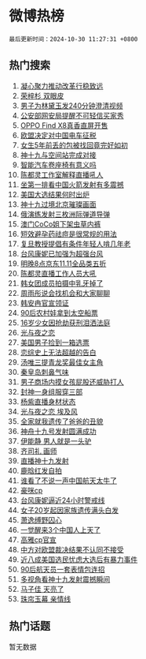 # 微博热榜

`最后更新时间：2024-10-30 11:27:31 +0800`

## 热门搜索

1. [凝心聚力推动改革行稳致远](https://m.weibo.cn/search?containerid=100103type%3D1%26t%3D10%26q%3D%23%E5%87%9D%E5%BF%83%E8%81%9A%E5%8A%9B%E6%8E%A8%E5%8A%A8%E6%94%B9%E9%9D%A9%E8%A1%8C%E7%A8%B3%E8%87%B4%E8%BF%9C%23&stream_entry_id=51&isnewpage=1&extparam=seat%3D1%26c_type%3D51%26cate%3D10103%26stream_entry_id%3D51%26filter_type%3Drealtimehot%26pos%3D0%26dgr%3D0%26q%3D%2523%25E5%2587%259D%25E5%25BF%2583%25E8%2581%259A%25E5%258A%259B%25E6%258E%25A8%25E5%258A%25A8%25E6%2594%25B9%25E9%259D%25A9%25E8%25A1%258C%25E7%25A8%25B3%25E8%2587%25B4%25E8%25BF%259C%2523%26display_time%3D1730258850%26pre_seqid%3D17302588509010274535551)
1. [荣梓杉 双眼皮](https://m.weibo.cn/search?containerid=100103type%3D1%26t%3D10%26q%3D%E8%8D%A3%E6%A2%93%E6%9D%89+%E5%8F%8C%E7%9C%BC%E7%9A%AE&stream_entry_id=31&isnewpage=1&extparam=seat%3D1%26cate%3D5001%26stream_entry_id%3D31%26q%3D%25E8%258D%25A3%25E6%25A2%2593%25E6%259D%2589%2520%25E5%258F%258C%25E7%259C%25BC%25E7%259A%25AE%26realpos%3D1%26lcate%3D5001%26filter_type%3Drealtimehot%26flag%3D1%26band_rank%3D1%26pos%3D0%26dgr%3D0%26c_type%3D31%26display_time%3D1730258850%26pre_seqid%3D17302588509010274535551)
1. [男子为林黛玉发240分钟澄清视频](https://m.weibo.cn/search?containerid=100103type%3D1%26t%3D10%26q%3D%23%E7%94%B7%E5%AD%90%E4%B8%BA%E6%9E%97%E9%BB%9B%E7%8E%89%E5%8F%91240%E5%88%86%E9%92%9F%E6%BE%84%E6%B8%85%E8%A7%86%E9%A2%91%23&stream_entry_id=31&isnewpage=1&extparam=seat%3D1%26cate%3D5001%26stream_entry_id%3D31%26q%3D%2523%25E7%2594%25B7%25E5%25AD%2590%25E4%25B8%25BA%25E6%259E%2597%25E9%25BB%259B%25E7%258E%2589%25E5%258F%2591240%25E5%2588%2586%25E9%2592%259F%25E6%25BE%2584%25E6%25B8%2585%25E8%25A7%2586%25E9%25A2%2591%2523%26realpos%3D2%26lcate%3D5001%26filter_type%3Drealtimehot%26flag%3D2%26band_rank%3D2%26pos%3D1%26dgr%3D0%26c_type%3D31%26display_time%3D1730258850%26pre_seqid%3D17302588509010274535551)
1. [公安部网安局提醒不可轻信买家秀](https://m.weibo.cn/search?containerid=100103type%3D1%26t%3D10%26q%3D%23%E5%85%AC%E5%AE%89%E9%83%A8%E7%BD%91%E5%AE%89%E5%B1%80%E6%8F%90%E9%86%92%E4%B8%8D%E5%8F%AF%E8%BD%BB%E4%BF%A1%E4%B9%B0%E5%AE%B6%E7%A7%80%23&stream_entry_id=31&isnewpage=1&extparam=seat%3D1%26cate%3D5001%26stream_entry_id%3D31%26q%3D%2523%25E5%2585%25AC%25E5%25AE%2589%25E9%2583%25A8%25E7%25BD%2591%25E5%25AE%2589%25E5%25B1%2580%25E6%258F%2590%25E9%2586%2592%25E4%25B8%258D%25E5%258F%25AF%25E8%25BD%25BB%25E4%25BF%25A1%25E4%25B9%25B0%25E5%25AE%25B6%25E7%25A7%2580%2523%26realpos%3D3%26lcate%3D5001%26filter_type%3Drealtimehot%26flag%3D1%26band_rank%3D3%26pos%3D2%26dgr%3D0%26c_type%3D31%26display_time%3D1730258850%26pre_seqid%3D17302588509010274535551)
1. [OPPO Find X8真香直屏开售](https://m.weibo.cn/search?containerid=100103type%3D1%26t%3D10%26q%3D%23OPPO+Find+X8%E7%9C%9F%E9%A6%99%E7%9B%B4%E5%B1%8F%E5%BC%80%E5%94%AE%23&stream_entry_id=31&isnewpage=1&extparam=seat%3D1%26is_ad_pos%3D1%26cate%3D5001%26stream_entry_id%3D31%26q%3D%2523OPPO%2520Find%2520X8%25E7%259C%259F%25E9%25A6%2599%25E7%259B%25B4%25E5%25B1%258F%25E5%25BC%2580%25E5%2594%25AE%2523%26lcate%3D5001%26band_rank%3D4%26filter_type%3Drealtimehot%26topic_ad%3D1%26adid%3D262426%26pos%3D3%26dgr%3D0%26c_type%3D31%26display_time%3D1730258850%26pre_seqid%3D17302588509010274535551)
1. [欧盟决定对中国电车征税](https://m.weibo.cn/search?containerid=100103type%3D1%26t%3D10%26q%3D%23%E6%AC%A7%E7%9B%9F%E5%86%B3%E5%AE%9A%E5%AF%B9%E4%B8%AD%E5%9B%BD%E7%94%B5%E8%BD%A6%E5%BE%81%E7%A8%8E%23&stream_entry_id=31&isnewpage=1&extparam=seat%3D1%26cate%3D5001%26stream_entry_id%3D31%26q%3D%2523%25E6%25AC%25A7%25E7%259B%259F%25E5%2586%25B3%25E5%25AE%259A%25E5%25AF%25B9%25E4%25B8%25AD%25E5%259B%25BD%25E7%2594%25B5%25E8%25BD%25A6%25E5%25BE%2581%25E7%25A8%258E%2523%26realpos%3D4%26lcate%3D5001%26filter_type%3Drealtimehot%26flag%3D1%26band_rank%3D4%26pos%3D4%26dgr%3D0%26c_type%3D31%26display_time%3D1730258850%26pre_seqid%3D17302588509010274535551)
1. [女生5年前丢的包被找回竟完好如初](https://m.weibo.cn/search?containerid=100103type%3D1%26t%3D10%26q%3D%23%E5%A5%B3%E7%94%9F5%E5%B9%B4%E5%89%8D%E4%B8%A2%E7%9A%84%E5%8C%85%E8%A2%AB%E6%89%BE%E5%9B%9E%E7%AB%9F%E5%AE%8C%E5%A5%BD%E5%A6%82%E5%88%9D%23&stream_entry_id=31&isnewpage=1&extparam=seat%3D1%26cate%3D5001%26stream_entry_id%3D31%26q%3D%2523%25E5%25A5%25B3%25E7%2594%259F5%25E5%25B9%25B4%25E5%2589%258D%25E4%25B8%25A2%25E7%259A%2584%25E5%258C%2585%25E8%25A2%25AB%25E6%2589%25BE%25E5%259B%259E%25E7%25AB%259F%25E5%25AE%258C%25E5%25A5%25BD%25E5%25A6%2582%25E5%2588%259D%2523%26realpos%3D5%26lcate%3D5001%26filter_type%3Drealtimehot%26flag%3D0%26band_rank%3D5%26pos%3D5%26dgr%3D0%26c_type%3D31%26display_time%3D1730258850%26pre_seqid%3D17302588509010274535551)
1. [神十九与空间站完成对接](https://m.weibo.cn/search?containerid=100103type%3D1%26t%3D10%26q%3D%23%E7%A5%9E%E5%8D%81%E4%B9%9D%E4%B8%8E%E7%A9%BA%E9%97%B4%E7%AB%99%E5%AE%8C%E6%88%90%E5%AF%B9%E6%8E%A5%23&stream_entry_id=31&isnewpage=1&extparam=seat%3D1%26cate%3D5001%26stream_entry_id%3D31%26q%3D%2523%25E7%25A5%259E%25E5%258D%2581%25E4%25B9%259D%25E4%25B8%258E%25E7%25A9%25BA%25E9%2597%25B4%25E7%25AB%2599%25E5%25AE%258C%25E6%2588%2590%25E5%25AF%25B9%25E6%258E%25A5%2523%26realpos%3D6%26lcate%3D5001%26filter_type%3Drealtimehot%26flag%3D1%26band_rank%3D6%26pos%3D6%26dgr%3D0%26c_type%3D31%26display_time%3D1730258850%26pre_seqid%3D17302588509010274535551)
1. [智能汽车卷座椅有意义吗](https://m.weibo.cn/search?containerid=100103type%3D1%26t%3D10%26q%3D%23%E6%99%BA%E8%83%BD%E6%B1%BD%E8%BD%A6%E5%8D%B7%E5%BA%A7%E6%A4%85%E6%9C%89%E6%84%8F%E4%B9%89%E5%90%97%23&stream_entry_id=31&isnewpage=1&extparam=seat%3D1%26is_ad_pos%3D1%26cate%3D5001%26stream_entry_id%3D31%26lcate%3D5001%26q%3D%2523%25E6%2599%25BA%25E8%2583%25BD%25E6%25B1%25BD%25E8%25BD%25A6%25E5%258D%25B7%25E5%25BA%25A7%25E6%25A4%2585%25E6%259C%2589%25E6%2584%258F%25E4%25B9%2589%25E5%2590%2597%2523%26band_rank%3D7%26filter_type%3Drealtimehot%26adid%3D262420%26pos%3D7%26dgr%3D0%26c_type%3D31%26display_time%3D1730258850%26pre_seqid%3D17302588509010274535551)
1. [陈都灵工作室解释直播吼人](https://m.weibo.cn/search?containerid=100103type%3D1%26t%3D10%26q%3D%23%E9%99%88%E9%83%BD%E7%81%B5%E5%B7%A5%E4%BD%9C%E5%AE%A4%E8%A7%A3%E9%87%8A%E7%9B%B4%E6%92%AD%E5%90%BC%E4%BA%BA%23&stream_entry_id=31&isnewpage=1&extparam=seat%3D1%26cate%3D5001%26stream_entry_id%3D31%26q%3D%2523%25E9%2599%2588%25E9%2583%25BD%25E7%2581%25B5%25E5%25B7%25A5%25E4%25BD%259C%25E5%25AE%25A4%25E8%25A7%25A3%25E9%2587%258A%25E7%259B%25B4%25E6%2592%25AD%25E5%2590%25BC%25E4%25BA%25BA%2523%26realpos%3D7%26lcate%3D5001%26filter_type%3Drealtimehot%26flag%3D0%26band_rank%3D7%26pos%3D8%26dgr%3D0%26c_type%3D31%26display_time%3D1730258850%26pre_seqid%3D17302588509010274535551)
1. [坐第一排看中国火箭发射有多震撼](https://m.weibo.cn/search?containerid=100103type%3D1%26t%3D10%26q%3D%23%E5%9D%90%E7%AC%AC%E4%B8%80%E6%8E%92%E7%9C%8B%E4%B8%AD%E5%9B%BD%E7%81%AB%E7%AE%AD%E5%8F%91%E5%B0%84%E6%9C%89%E5%A4%9A%E9%9C%87%E6%92%BC%23&stream_entry_id=31&isnewpage=1&extparam=seat%3D1%26cate%3D5001%26stream_entry_id%3D31%26q%3D%2523%25E5%259D%2590%25E7%25AC%25AC%25E4%25B8%2580%25E6%258E%2592%25E7%259C%258B%25E4%25B8%25AD%25E5%259B%25BD%25E7%2581%25AB%25E7%25AE%25AD%25E5%258F%2591%25E5%25B0%2584%25E6%259C%2589%25E5%25A4%259A%25E9%259C%2587%25E6%2592%25BC%2523%26realpos%3D8%26lcate%3D5001%26filter_type%3Drealtimehot%26flag%3D0%26band_rank%3D8%26pos%3D9%26dgr%3D0%26c_type%3D31%26display_time%3D1730258850%26pre_seqid%3D17302588509010274535551)
1. [美国大选结果何时出炉](https://m.weibo.cn/search?containerid=100103type%3D1%26t%3D10%26q%3D%23%E7%BE%8E%E5%9B%BD%E5%A4%A7%E9%80%89%E7%BB%93%E6%9E%9C%E4%BD%95%E6%97%B6%E5%87%BA%E7%82%89%23&stream_entry_id=31&isnewpage=1&extparam=seat%3D1%26cate%3D5001%26stream_entry_id%3D31%26q%3D%2523%25E7%25BE%258E%25E5%259B%25BD%25E5%25A4%25A7%25E9%2580%2589%25E7%25BB%2593%25E6%259E%259C%25E4%25BD%2595%25E6%2597%25B6%25E5%2587%25BA%25E7%2582%2589%2523%26realpos%3D9%26lcate%3D5001%26filter_type%3Drealtimehot%26flag%3D0%26band_rank%3D9%26pos%3D10%26dgr%3D0%26c_type%3D31%26display_time%3D1730258850%26pre_seqid%3D17302588509010274535551)
1. [神十九过境北京璀璨画面](https://m.weibo.cn/search?containerid=100103type%3D1%26t%3D10%26q%3D%23%E7%A5%9E%E5%8D%81%E4%B9%9D%E8%BF%87%E5%A2%83%E5%8C%97%E4%BA%AC%E7%92%80%E7%92%A8%E7%94%BB%E9%9D%A2%23&stream_entry_id=31&isnewpage=1&extparam=seat%3D1%26cate%3D5001%26stream_entry_id%3D31%26q%3D%2523%25E7%25A5%259E%25E5%258D%2581%25E4%25B9%259D%25E8%25BF%2587%25E5%25A2%2583%25E5%258C%2597%25E4%25BA%25AC%25E7%2592%2580%25E7%2592%25A8%25E7%2594%25BB%25E9%259D%25A2%2523%26realpos%3D10%26lcate%3D5001%26filter_type%3Drealtimehot%26flag%3D1%26band_rank%3D10%26pos%3D11%26dgr%3D0%26c_type%3D31%26display_time%3D1730258850%26pre_seqid%3D17302588509010274535551)
1. [俄演练发射三枚洲际弹道导弹](https://m.weibo.cn/search?containerid=100103type%3D1%26t%3D10%26q%3D%23%E4%BF%84%E6%BC%94%E7%BB%83%E5%8F%91%E5%B0%84%E4%B8%89%E6%9E%9A%E6%B4%B2%E9%99%85%E5%BC%B9%E9%81%93%E5%AF%BC%E5%BC%B9%23&stream_entry_id=31&isnewpage=1&extparam=seat%3D1%26cate%3D5001%26stream_entry_id%3D31%26q%3D%2523%25E4%25BF%2584%25E6%25BC%2594%25E7%25BB%2583%25E5%258F%2591%25E5%25B0%2584%25E4%25B8%2589%25E6%259E%259A%25E6%25B4%25B2%25E9%2599%2585%25E5%25BC%25B9%25E9%2581%2593%25E5%25AF%25BC%25E5%25BC%25B9%2523%26realpos%3D11%26lcate%3D5001%26filter_type%3Drealtimehot%26flag%3D1%26band_rank%3D11%26pos%3D12%26dgr%3D0%26c_type%3D31%26display_time%3D1730258850%26pre_seqid%3D17302588509010274535551)
1. [澳门CoCo姐下架虫草内裤](https://m.weibo.cn/search?containerid=100103type%3D1%26t%3D10%26q%3D%23%E6%BE%B3%E9%97%A8CoCo%E5%A7%90%E4%B8%8B%E6%9E%B6%E8%99%AB%E8%8D%89%E5%86%85%E8%A3%A4%23&stream_entry_id=31&isnewpage=1&extparam=seat%3D1%26cate%3D5001%26stream_entry_id%3D31%26q%3D%2523%25E6%25BE%25B3%25E9%2597%25A8CoCo%25E5%25A7%2590%25E4%25B8%258B%25E6%259E%25B6%25E8%2599%25AB%25E8%258D%2589%25E5%2586%2585%25E8%25A3%25A4%2523%26realpos%3D12%26lcate%3D5001%26filter_type%3Drealtimehot%26flag%3D1%26band_rank%3D12%26pos%3D13%26dgr%3D0%26c_type%3D31%26display_time%3D1730258850%26pre_seqid%3D17302588509010274535551)
1. [短效避孕药祛痘是很常规的用法](https://m.weibo.cn/search?containerid=100103type%3D1%26t%3D10%26q%3D%23%E7%9F%AD%E6%95%88%E9%81%BF%E5%AD%95%E8%8D%AF%E7%A5%9B%E7%97%98%E6%98%AF%E5%BE%88%E5%B8%B8%E8%A7%84%E7%9A%84%E7%94%A8%E6%B3%95%23&stream_entry_id=31&isnewpage=1&extparam=seat%3D1%26cate%3D5001%26stream_entry_id%3D31%26q%3D%2523%25E7%259F%25AD%25E6%2595%2588%25E9%2581%25BF%25E5%25AD%2595%25E8%258D%25AF%25E7%25A5%259B%25E7%2597%2598%25E6%2598%25AF%25E5%25BE%2588%25E5%25B8%25B8%25E8%25A7%2584%25E7%259A%2584%25E7%2594%25A8%25E6%25B3%2595%2523%26realpos%3D13%26lcate%3D5001%26filter_type%3Drealtimehot%26flag%3D2%26band_rank%3D13%26pos%3D14%26dgr%3D0%26c_type%3D31%26display_time%3D1730258850%26pre_seqid%3D17302588509010274535551)
1. [复旦教授提倡有条件年轻人啃几年老](https://m.weibo.cn/search?containerid=100103type%3D1%26t%3D10%26q%3D%23%E5%A4%8D%E6%97%A6%E6%95%99%E6%8E%88%E6%8F%90%E5%80%A1%E6%9C%89%E6%9D%A1%E4%BB%B6%E5%B9%B4%E8%BD%BB%E4%BA%BA%E5%95%83%E5%87%A0%E5%B9%B4%E8%80%81%23&stream_entry_id=31&isnewpage=1&extparam=seat%3D1%26cate%3D5001%26stream_entry_id%3D31%26q%3D%2523%25E5%25A4%258D%25E6%2597%25A6%25E6%2595%2599%25E6%258E%2588%25E6%258F%2590%25E5%2580%25A1%25E6%259C%2589%25E6%259D%25A1%25E4%25BB%25B6%25E5%25B9%25B4%25E8%25BD%25BB%25E4%25BA%25BA%25E5%2595%2583%25E5%2587%25A0%25E5%25B9%25B4%25E8%2580%2581%2523%26realpos%3D14%26lcate%3D5001%26filter_type%3Drealtimehot%26flag%3D2%26band_rank%3D14%26pos%3D15%26dgr%3D0%26c_type%3D31%26display_time%3D1730258850%26pre_seqid%3D17302588509010274535551)
1. [台风康妮已加强为超强台风](https://m.weibo.cn/search?containerid=100103type%3D1%26t%3D10%26q%3D%23%E5%8F%B0%E9%A3%8E%E5%BA%B7%E5%A6%AE%E5%B7%B2%E5%8A%A0%E5%BC%BA%E4%B8%BA%E8%B6%85%E5%BC%BA%E5%8F%B0%E9%A3%8E%23&stream_entry_id=31&isnewpage=1&extparam=seat%3D1%26cate%3D5001%26stream_entry_id%3D31%26q%3D%2523%25E5%258F%25B0%25E9%25A3%258E%25E5%25BA%25B7%25E5%25A6%25AE%25E5%25B7%25B2%25E5%258A%25A0%25E5%25BC%25BA%25E4%25B8%25BA%25E8%25B6%2585%25E5%25BC%25BA%25E5%258F%25B0%25E9%25A3%258E%2523%26realpos%3D15%26lcate%3D5001%26filter_type%3Drealtimehot%26flag%3D1%26band_rank%3D15%26pos%3D16%26dgr%3D0%26c_type%3D31%26display_time%3D1730258850%26pre_seqid%3D17302588509010274535551)
1. [明晚8点京东11.11全品类五折](https://m.weibo.cn/search?containerid=100103type%3D1%26t%3D10%26q%3D%23%E6%98%8E%E6%99%9A8%E7%82%B9%E4%BA%AC%E4%B8%9C11.11%E5%85%A8%E5%93%81%E7%B1%BB%E4%BA%94%E6%8A%98%23&stream_entry_id=31&isnewpage=1&extparam=seat%3D1%26cate%3D5001%26q%3D%2523%25E6%2598%258E%25E6%2599%259A8%25E7%2582%25B9%25E4%25BA%25AC%25E4%25B8%259C11.11%25E5%2585%25A8%25E5%2593%2581%25E7%25B1%25BB%25E4%25BA%2594%25E6%258A%2598%2523%26stream_entry_id%3D31%26lcate%3D5001%26realpos%3D16%26filter_type%3Drealtimehot%26band_rank%3D16%26flag%3D0%26adid%3D262502%26pos%3D17%26dgr%3D0%26c_type%3D31%26display_time%3D1730258850%26pre_seqid%3D17302588509010274535551)
1. [陈都灵直播工作人员大吼](https://m.weibo.cn/search?containerid=100103type%3D1%26t%3D10%26q%3D%23%E9%99%88%E9%83%BD%E7%81%B5%E7%9B%B4%E6%92%AD%E5%B7%A5%E4%BD%9C%E4%BA%BA%E5%91%98%E5%A4%A7%E5%90%BC%23&stream_entry_id=31&isnewpage=1&extparam=seat%3D1%26cate%3D5001%26stream_entry_id%3D31%26q%3D%2523%25E9%2599%2588%25E9%2583%25BD%25E7%2581%25B5%25E7%259B%25B4%25E6%2592%25AD%25E5%25B7%25A5%25E4%25BD%259C%25E4%25BA%25BA%25E5%2591%2598%25E5%25A4%25A7%25E5%2590%25BC%2523%26realpos%3D17%26lcate%3D5001%26filter_type%3Drealtimehot%26flag%3D2%26band_rank%3D17%26pos%3D18%26dgr%3D0%26c_type%3D31%26display_time%3D1730258850%26pre_seqid%3D17302588509010274535551)
1. [韩女团成员拍摄中乳牙掉了](https://m.weibo.cn/search?containerid=100103type%3D1%26t%3D10%26q%3D%E9%9F%A9%E5%A5%B3%E5%9B%A2%E6%88%90%E5%91%98%E6%8B%8D%E6%91%84%E4%B8%AD%E4%B9%B3%E7%89%99%E6%8E%89%E4%BA%86&stream_entry_id=31&isnewpage=1&extparam=seat%3D1%26cate%3D5001%26stream_entry_id%3D31%26q%3D%25E9%259F%25A9%25E5%25A5%25B3%25E5%259B%25A2%25E6%2588%2590%25E5%2591%2598%25E6%258B%258D%25E6%2591%2584%25E4%25B8%25AD%25E4%25B9%25B3%25E7%2589%2599%25E6%258E%2589%25E4%25BA%2586%26realpos%3D18%26lcate%3D5001%26filter_type%3Drealtimehot%26flag%3D2%26band_rank%3D18%26pos%3D19%26dgr%3D0%26c_type%3D31%26display_time%3D1730258850%26pre_seqid%3D17302588509010274535551)
1. [周雨彤说会找机会和大家聊聊](https://m.weibo.cn/search?containerid=100103type%3D1%26t%3D10%26q%3D%23%E5%91%A8%E9%9B%A8%E5%BD%A4%E8%AF%B4%E4%BC%9A%E6%89%BE%E6%9C%BA%E4%BC%9A%E5%92%8C%E5%A4%A7%E5%AE%B6%E8%81%8A%E8%81%8A%23&stream_entry_id=31&isnewpage=1&extparam=seat%3D1%26cate%3D5001%26stream_entry_id%3D31%26q%3D%2523%25E5%2591%25A8%25E9%259B%25A8%25E5%25BD%25A4%25E8%25AF%25B4%25E4%25BC%259A%25E6%2589%25BE%25E6%259C%25BA%25E4%25BC%259A%25E5%2592%258C%25E5%25A4%25A7%25E5%25AE%25B6%25E8%2581%258A%25E8%2581%258A%2523%26realpos%3D19%26lcate%3D5001%26filter_type%3Drealtimehot%26flag%3D2%26band_rank%3D19%26pos%3D20%26dgr%3D0%26c_type%3D31%26display_time%3D1730258850%26pre_seqid%3D17302588509010274535551)
1. [韩安冉官宣领证](https://m.weibo.cn/search?containerid=100103type%3D1%26t%3D10%26q%3D%23%E9%9F%A9%E5%AE%89%E5%86%89%E5%AE%98%E5%AE%A3%E9%A2%86%E8%AF%81%23&stream_entry_id=31&isnewpage=1&extparam=seat%3D1%26cate%3D5001%26stream_entry_id%3D31%26q%3D%2523%25E9%259F%25A9%25E5%25AE%2589%25E5%2586%2589%25E5%25AE%2598%25E5%25AE%25A3%25E9%25A2%2586%25E8%25AF%2581%2523%26realpos%3D20%26lcate%3D5001%26filter_type%3Drealtimehot%26flag%3D0%26band_rank%3D20%26pos%3D21%26dgr%3D0%26c_type%3D31%26display_time%3D1730258850%26pre_seqid%3D17302588509010274535551)
1. [90后农村娃拿到太空船票](https://m.weibo.cn/search?containerid=100103type%3D1%26t%3D10%26q%3D%2390%E5%90%8E%E5%86%9C%E6%9D%91%E5%A8%83%E6%8B%BF%E5%88%B0%E5%A4%AA%E7%A9%BA%E8%88%B9%E7%A5%A8%23&stream_entry_id=31&isnewpage=1&extparam=seat%3D1%26cate%3D5001%26stream_entry_id%3D31%26q%3D%252390%25E5%2590%258E%25E5%2586%259C%25E6%259D%2591%25E5%25A8%2583%25E6%258B%25BF%25E5%2588%25B0%25E5%25A4%25AA%25E7%25A9%25BA%25E8%2588%25B9%25E7%25A5%25A8%2523%26realpos%3D21%26lcate%3D5001%26filter_type%3Drealtimehot%26flag%3D0%26band_rank%3D21%26pos%3D22%26dgr%3D0%26c_type%3D31%26display_time%3D1730258850%26pre_seqid%3D17302588509010274535551)
1. [16岁少女因抢劫获刑泪洒法庭](https://m.weibo.cn/search?containerid=100103type%3D1%26t%3D10%26q%3D%2316%E5%B2%81%E5%B0%91%E5%A5%B3%E5%9B%A0%E6%8A%A2%E5%8A%AB%E8%8E%B7%E5%88%91%E6%B3%AA%E6%B4%92%E6%B3%95%E5%BA%AD%23&stream_entry_id=31&isnewpage=1&extparam=seat%3D1%26cate%3D5001%26stream_entry_id%3D31%26q%3D%252316%25E5%25B2%2581%25E5%25B0%2591%25E5%25A5%25B3%25E5%259B%25A0%25E6%258A%25A2%25E5%258A%25AB%25E8%258E%25B7%25E5%2588%2591%25E6%25B3%25AA%25E6%25B4%2592%25E6%25B3%2595%25E5%25BA%25AD%2523%26realpos%3D22%26lcate%3D5001%26filter_type%3Drealtimehot%26flag%3D1%26band_rank%3D22%26pos%3D23%26dgr%3D0%26c_type%3D31%26display_time%3D1730258850%26pre_seqid%3D17302588509010274535551)
1. [光与夜之恋](https://m.weibo.cn/search?containerid=100103type%3D1%26t%3D10%26q%3D%E5%85%89%E4%B8%8E%E5%A4%9C%E4%B9%8B%E6%81%8B&stream_entry_id=31&isnewpage=1&extparam=seat%3D1%26cate%3D5001%26stream_entry_id%3D31%26q%3D%25E5%2585%2589%25E4%25B8%258E%25E5%25A4%259C%25E4%25B9%258B%25E6%2581%258B%26realpos%3D23%26lcate%3D5001%26filter_type%3Drealtimehot%26flag%3D0%26band_rank%3D23%26pos%3D24%26dgr%3D0%26c_type%3D31%26display_time%3D1730258850%26pre_seqid%3D17302588509010274535551)
1. [美国男子捡到一箱选票](https://m.weibo.cn/search?containerid=100103type%3D1%26t%3D10%26q%3D%23%E7%BE%8E%E5%9B%BD%E7%94%B7%E5%AD%90%E6%8D%A1%E5%88%B0%E4%B8%80%E7%AE%B1%E9%80%89%E7%A5%A8%23&stream_entry_id=31&isnewpage=1&extparam=seat%3D1%26cate%3D5001%26stream_entry_id%3D31%26q%3D%2523%25E7%25BE%258E%25E5%259B%25BD%25E7%2594%25B7%25E5%25AD%2590%25E6%258D%25A1%25E5%2588%25B0%25E4%25B8%2580%25E7%25AE%25B1%25E9%2580%2589%25E7%25A5%25A8%2523%26realpos%3D24%26lcate%3D5001%26filter_type%3Drealtimehot%26flag%3D1%26band_rank%3D24%26pos%3D25%26dgr%3D0%26c_type%3D31%26display_time%3D1730258850%26pre_seqid%3D17302588509010274535551)
1. [恋综史上无法超越的告白](https://m.weibo.cn/search?containerid=100103type%3D1%26t%3D10%26q%3D%E6%81%8B%E7%BB%BC%E5%8F%B2%E4%B8%8A%E6%97%A0%E6%B3%95%E8%B6%85%E8%B6%8A%E7%9A%84%E5%91%8A%E7%99%BD&stream_entry_id=31&isnewpage=1&extparam=seat%3D1%26cate%3D5001%26stream_entry_id%3D31%26q%3D%25E6%2581%258B%25E7%25BB%25BC%25E5%258F%25B2%25E4%25B8%258A%25E6%2597%25A0%25E6%25B3%2595%25E8%25B6%2585%25E8%25B6%258A%25E7%259A%2584%25E5%2591%258A%25E7%2599%25BD%26realpos%3D25%26lcate%3D5001%26filter_type%3Drealtimehot%26flag%3D0%26band_rank%3D25%26pos%3D26%26dgr%3D0%26c_type%3D31%26display_time%3D1730258850%26pre_seqid%3D17302588509010274535551)
1. [汤唯三提青龙奖最佳女主角](https://m.weibo.cn/search?containerid=100103type%3D1%26t%3D10%26q%3D%23%E6%B1%A4%E5%94%AF%E4%B8%89%E6%8F%90%E9%9D%92%E9%BE%99%E5%A5%96%E6%9C%80%E4%BD%B3%E5%A5%B3%E4%B8%BB%E8%A7%92%23&stream_entry_id=31&isnewpage=1&extparam=seat%3D1%26cate%3D5001%26stream_entry_id%3D31%26q%3D%2523%25E6%25B1%25A4%25E5%2594%25AF%25E4%25B8%2589%25E6%258F%2590%25E9%259D%2592%25E9%25BE%2599%25E5%25A5%2596%25E6%259C%2580%25E4%25BD%25B3%25E5%25A5%25B3%25E4%25B8%25BB%25E8%25A7%2592%2523%26realpos%3D26%26lcate%3D5001%26filter_type%3Drealtimehot%26flag%3D1%26band_rank%3D26%26pos%3D27%26dgr%3D0%26c_type%3D31%26display_time%3D1730258850%26pre_seqid%3D17302588509010274535551)
1. [秦皇岛刺鼻气味](https://m.weibo.cn/search?containerid=100103type%3D1%26t%3D10%26q%3D%23%E7%A7%A6%E7%9A%87%E5%B2%9B%E5%88%BA%E9%BC%BB%E6%B0%94%E5%91%B3%23&stream_entry_id=31&isnewpage=1&extparam=seat%3D1%26cate%3D5001%26stream_entry_id%3D31%26q%3D%2523%25E7%25A7%25A6%25E7%259A%2587%25E5%25B2%259B%25E5%2588%25BA%25E9%25BC%25BB%25E6%25B0%2594%25E5%2591%25B3%2523%26realpos%3D27%26lcate%3D5001%26filter_type%3Drealtimehot%26flag%3D0%26band_rank%3D27%26pos%3D28%26dgr%3D0%26c_type%3D31%26display_time%3D1730258850%26pre_seqid%3D17302588509010274535551)
1. [男子商场内摸女孩屁股还威胁打人](https://m.weibo.cn/search?containerid=100103type%3D1%26t%3D10%26q%3D%23%E7%94%B7%E5%AD%90%E5%95%86%E5%9C%BA%E5%86%85%E6%91%B8%E5%A5%B3%E5%AD%A9%E5%B1%81%E8%82%A1%E8%BF%98%E5%A8%81%E8%83%81%E6%89%93%E4%BA%BA%23&stream_entry_id=31&isnewpage=1&extparam=seat%3D1%26cate%3D5001%26stream_entry_id%3D31%26q%3D%2523%25E7%2594%25B7%25E5%25AD%2590%25E5%2595%2586%25E5%259C%25BA%25E5%2586%2585%25E6%2591%25B8%25E5%25A5%25B3%25E5%25AD%25A9%25E5%25B1%2581%25E8%2582%25A1%25E8%25BF%2598%25E5%25A8%2581%25E8%2583%2581%25E6%2589%2593%25E4%25BA%25BA%2523%26realpos%3D28%26lcate%3D5001%26filter_type%3Drealtimehot%26flag%3D1%26band_rank%3D28%26pos%3D29%26dgr%3D0%26c_type%3D31%26display_time%3D1730258850%26pre_seqid%3D17302588509010274535551)
1. [封神一身组服穿三部](https://m.weibo.cn/search?containerid=100103type%3D1%26t%3D10%26q%3D%E5%B0%81%E7%A5%9E%E4%B8%80%E8%BA%AB%E7%BB%84%E6%9C%8D%E7%A9%BF%E4%B8%89%E9%83%A8&stream_entry_id=31&isnewpage=1&extparam=seat%3D1%26cate%3D5001%26stream_entry_id%3D31%26q%3D%25E5%25B0%2581%25E7%25A5%259E%25E4%25B8%2580%25E8%25BA%25AB%25E7%25BB%2584%25E6%259C%258D%25E7%25A9%25BF%25E4%25B8%2589%25E9%2583%25A8%26realpos%3D29%26lcate%3D5001%26filter_type%3Drealtimehot%26flag%3D1%26band_rank%3D29%26pos%3D30%26dgr%3D0%26c_type%3D31%26display_time%3D1730258850%26pre_seqid%3D17302588509010274535551)
1. [杨紫直播身材状态](https://m.weibo.cn/search?containerid=100103type%3D1%26t%3D10%26q%3D%23%E6%9D%A8%E7%B4%AB%E7%9B%B4%E6%92%AD%E8%BA%AB%E6%9D%90%E7%8A%B6%E6%80%81%23&stream_entry_id=31&isnewpage=1&extparam=seat%3D1%26cate%3D5001%26stream_entry_id%3D31%26q%3D%2523%25E6%259D%25A8%25E7%25B4%25AB%25E7%259B%25B4%25E6%2592%25AD%25E8%25BA%25AB%25E6%259D%2590%25E7%258A%25B6%25E6%2580%2581%2523%26realpos%3D30%26lcate%3D5001%26filter_type%3Drealtimehot%26flag%3D0%26band_rank%3D30%26pos%3D31%26dgr%3D0%26c_type%3D31%26display_time%3D1730258850%26pre_seqid%3D17302588509010274535551)
1. [光与夜之恋 埃及风](https://m.weibo.cn/search?containerid=100103type%3D1%26t%3D10%26q%3D%E5%85%89%E4%B8%8E%E5%A4%9C%E4%B9%8B%E6%81%8B+%E5%9F%83%E5%8F%8A%E9%A3%8E&stream_entry_id=31&isnewpage=1&extparam=seat%3D1%26cate%3D5001%26stream_entry_id%3D31%26q%3D%25E5%2585%2589%25E4%25B8%258E%25E5%25A4%259C%25E4%25B9%258B%25E6%2581%258B%2520%25E5%259F%2583%25E5%258F%258A%25E9%25A3%258E%26realpos%3D31%26lcate%3D5001%26filter_type%3Drealtimehot%26flag%3D1%26band_rank%3D31%26pos%3D32%26dgr%3D0%26c_type%3D31%26display_time%3D1730258850%26pre_seqid%3D17302588509010274535551)
1. [全家就我遗传了爸爸的丑貌](https://m.weibo.cn/search?containerid=100103type%3D1%26t%3D10%26q%3D%E5%85%A8%E5%AE%B6%E5%B0%B1%E6%88%91%E9%81%97%E4%BC%A0%E4%BA%86%E7%88%B8%E7%88%B8%E7%9A%84%E4%B8%91%E8%B2%8C&stream_entry_id=31&isnewpage=1&extparam=seat%3D1%26cate%3D5001%26stream_entry_id%3D31%26q%3D%25E5%2585%25A8%25E5%25AE%25B6%25E5%25B0%25B1%25E6%2588%2591%25E9%2581%2597%25E4%25BC%25A0%25E4%25BA%2586%25E7%2588%25B8%25E7%2588%25B8%25E7%259A%2584%25E4%25B8%2591%25E8%25B2%258C%26realpos%3D32%26lcate%3D5001%26filter_type%3Drealtimehot%26flag%3D0%26band_rank%3D32%26pos%3D33%26dgr%3D0%26c_type%3D31%26display_time%3D1730258850%26pre_seqid%3D17302588509010274535551)
1. [神舟十九号发射圆满成功](https://m.weibo.cn/search?containerid=100103type%3D1%26t%3D10%26q%3D%23%E7%A5%9E%E8%88%9F%E5%8D%81%E4%B9%9D%E5%8F%B7%E5%8F%91%E5%B0%84%E5%9C%86%E6%BB%A1%E6%88%90%E5%8A%9F%23&stream_entry_id=31&isnewpage=1&extparam=seat%3D1%26cate%3D5001%26stream_entry_id%3D31%26q%3D%2523%25E7%25A5%259E%25E8%2588%259F%25E5%258D%2581%25E4%25B9%259D%25E5%258F%25B7%25E5%258F%2591%25E5%25B0%2584%25E5%259C%2586%25E6%25BB%25A1%25E6%2588%2590%25E5%258A%259F%2523%26realpos%3D33%26lcate%3D5001%26filter_type%3Drealtimehot%26flag%3D0%26band_rank%3D33%26pos%3D34%26dgr%3D0%26c_type%3D31%26display_time%3D1730258850%26pre_seqid%3D17302588509010274535551)
1. [伊能静 男人就是一头驴](https://m.weibo.cn/search?containerid=100103type%3D1%26t%3D10%26q%3D%E4%BC%8A%E8%83%BD%E9%9D%99+%E7%94%B7%E4%BA%BA%E5%B0%B1%E6%98%AF%E4%B8%80%E5%A4%B4%E9%A9%B4&stream_entry_id=31&isnewpage=1&extparam=seat%3D1%26cate%3D5001%26stream_entry_id%3D31%26q%3D%25E4%25BC%258A%25E8%2583%25BD%25E9%259D%2599%2520%25E7%2594%25B7%25E4%25BA%25BA%25E5%25B0%25B1%25E6%2598%25AF%25E4%25B8%2580%25E5%25A4%25B4%25E9%25A9%25B4%26realpos%3D34%26lcate%3D5001%26filter_type%3Drealtimehot%26flag%3D1%26band_rank%3D34%26pos%3D35%26dgr%3D0%26c_type%3D31%26display_time%3D1730258850%26pre_seqid%3D17302588509010274535551)
1. [齐司礼 画师](https://m.weibo.cn/search?containerid=100103type%3D1%26t%3D10%26q%3D%E9%BD%90%E5%8F%B8%E7%A4%BC+%E7%94%BB%E5%B8%88&stream_entry_id=31&isnewpage=1&extparam=seat%3D1%26cate%3D5001%26stream_entry_id%3D31%26q%3D%25E9%25BD%2590%25E5%258F%25B8%25E7%25A4%25BC%2520%25E7%2594%25BB%25E5%25B8%2588%26realpos%3D35%26lcate%3D5001%26filter_type%3Drealtimehot%26flag%3D1%26band_rank%3D35%26pos%3D36%26dgr%3D0%26c_type%3D31%26display_time%3D1730258850%26pre_seqid%3D17302588509010274535551)
1. [直播神十九发射](https://m.weibo.cn/search?containerid=100103type%3D1%26t%3D10%26q%3D%23%E7%9B%B4%E6%92%AD%E7%A5%9E%E5%8D%81%E4%B9%9D%E5%8F%91%E5%B0%84%23&stream_entry_id=31&isnewpage=1&extparam=seat%3D1%26cate%3D5001%26stream_entry_id%3D31%26q%3D%2523%25E7%259B%25B4%25E6%2592%25AD%25E7%25A5%259E%25E5%258D%2581%25E4%25B9%259D%25E5%258F%2591%25E5%25B0%2584%2523%26realpos%3D36%26lcate%3D5001%26filter_type%3Drealtimehot%26flag%3D0%26band_rank%3D36%26pos%3D37%26dgr%3D0%26c_type%3D31%26display_time%3D1730258850%26pre_seqid%3D17302588509010274535551)
1. [鹿晗红发自拍](https://m.weibo.cn/search?containerid=100103type%3D1%26t%3D10%26q%3D%23%E9%B9%BF%E6%99%97%E7%BA%A2%E5%8F%91%E8%87%AA%E6%8B%8D%23&stream_entry_id=31&isnewpage=1&extparam=seat%3D1%26cate%3D5001%26stream_entry_id%3D31%26q%3D%2523%25E9%25B9%25BF%25E6%2599%2597%25E7%25BA%25A2%25E5%258F%2591%25E8%2587%25AA%25E6%258B%258D%2523%26realpos%3D37%26lcate%3D5001%26filter_type%3Drealtimehot%26flag%3D0%26band_rank%3D37%26pos%3D38%26dgr%3D0%26c_type%3D31%26display_time%3D1730258850%26pre_seqid%3D17302588509010274535551)
1. [谁看了不说一声中国航天太牛了](https://m.weibo.cn/search?containerid=100103type%3D1%26t%3D10%26q%3D%23%E8%B0%81%E7%9C%8B%E4%BA%86%E4%B8%8D%E8%AF%B4%E4%B8%80%E5%A3%B0%E4%B8%AD%E5%9B%BD%E8%88%AA%E5%A4%A9%E5%A4%AA%E7%89%9B%E4%BA%86%23&stream_entry_id=31&isnewpage=1&extparam=seat%3D1%26cate%3D5001%26stream_entry_id%3D31%26q%3D%2523%25E8%25B0%2581%25E7%259C%258B%25E4%25BA%2586%25E4%25B8%258D%25E8%25AF%25B4%25E4%25B8%2580%25E5%25A3%25B0%25E4%25B8%25AD%25E5%259B%25BD%25E8%2588%25AA%25E5%25A4%25A9%25E5%25A4%25AA%25E7%2589%259B%25E4%25BA%2586%2523%26realpos%3D38%26lcate%3D5001%26filter_type%3Drealtimehot%26flag%3D1%26band_rank%3D38%26pos%3D39%26dgr%3D0%26c_type%3D31%26display_time%3D1730258850%26pre_seqid%3D17302588509010274535551)
1. [豪咪cp](https://m.weibo.cn/search?containerid=100103type%3D1%26t%3D10%26q%3D%E8%B1%AA%E5%92%AAcp&stream_entry_id=31&isnewpage=1&extparam=seat%3D1%26cate%3D5001%26stream_entry_id%3D31%26q%3D%25E8%25B1%25AA%25E5%2592%25AAcp%26realpos%3D39%26lcate%3D5001%26filter_type%3Drealtimehot%26flag%3D0%26band_rank%3D39%26pos%3D40%26dgr%3D0%26c_type%3D31%26display_time%3D1730258850%26pre_seqid%3D17302588509010274535551)
1. [台风康妮逼近24小时警戒线](https://m.weibo.cn/search?containerid=100103type%3D1%26t%3D10%26q%3D%23%E5%8F%B0%E9%A3%8E%E5%BA%B7%E5%A6%AE%E9%80%BC%E8%BF%9124%E5%B0%8F%E6%97%B6%E8%AD%A6%E6%88%92%E7%BA%BF%23&stream_entry_id=31&isnewpage=1&extparam=seat%3D1%26cate%3D5001%26stream_entry_id%3D31%26q%3D%2523%25E5%258F%25B0%25E9%25A3%258E%25E5%25BA%25B7%25E5%25A6%25AE%25E9%2580%25BC%25E8%25BF%259124%25E5%25B0%258F%25E6%2597%25B6%25E8%25AD%25A6%25E6%2588%2592%25E7%25BA%25BF%2523%26realpos%3D40%26lcate%3D5001%26filter_type%3Drealtimehot%26flag%3D1%26band_rank%3D40%26pos%3D41%26dgr%3D0%26c_type%3D31%26display_time%3D1730258850%26pre_seqid%3D17302588509010274535551)
1. [女子20岁起因家族遗传满头白发](https://m.weibo.cn/search?containerid=100103type%3D1%26t%3D10%26q%3D%23%E5%A5%B3%E5%AD%9020%E5%B2%81%E8%B5%B7%E5%9B%A0%E5%AE%B6%E6%97%8F%E9%81%97%E4%BC%A0%E6%BB%A1%E5%A4%B4%E7%99%BD%E5%8F%91%23&stream_entry_id=31&isnewpage=1&extparam=seat%3D1%26cate%3D5001%26stream_entry_id%3D31%26q%3D%2523%25E5%25A5%25B3%25E5%25AD%259020%25E5%25B2%2581%25E8%25B5%25B7%25E5%259B%25A0%25E5%25AE%25B6%25E6%2597%258F%25E9%2581%2597%25E4%25BC%25A0%25E6%25BB%25A1%25E5%25A4%25B4%25E7%2599%25BD%25E5%258F%2591%2523%26realpos%3D41%26lcate%3D5001%26filter_type%3Drealtimehot%26flag%3D1%26band_rank%3D41%26pos%3D42%26dgr%3D0%26c_type%3D31%26display_time%3D1730258850%26pre_seqid%3D17302588509010274535551)
1. [萧逸缚野囚心](https://m.weibo.cn/search?containerid=100103type%3D1%26t%3D10%26q%3D%23%E8%90%A7%E9%80%B8%E7%BC%9A%E9%87%8E%E5%9B%9A%E5%BF%83%23&stream_entry_id=31&isnewpage=1&extparam=seat%3D1%26cate%3D5001%26stream_entry_id%3D31%26q%3D%2523%25E8%2590%25A7%25E9%2580%25B8%25E7%25BC%259A%25E9%2587%258E%25E5%259B%259A%25E5%25BF%2583%2523%26realpos%3D42%26lcate%3D5001%26filter_type%3Drealtimehot%26flag%3D1%26band_rank%3D42%26pos%3D43%26dgr%3D0%26c_type%3D31%26display_time%3D1730258850%26pre_seqid%3D17302588509010274535551)
1. [一觉醒来3个中国人上天了](https://m.weibo.cn/search?containerid=100103type%3D1%26t%3D10%26q%3D%23%E4%B8%80%E8%A7%89%E9%86%92%E6%9D%A53%E4%B8%AA%E4%B8%AD%E5%9B%BD%E4%BA%BA%E4%B8%8A%E5%A4%A9%E4%BA%86%23&stream_entry_id=31&isnewpage=1&extparam=seat%3D1%26cate%3D5001%26stream_entry_id%3D31%26q%3D%2523%25E4%25B8%2580%25E8%25A7%2589%25E9%2586%2592%25E6%259D%25A53%25E4%25B8%25AA%25E4%25B8%25AD%25E5%259B%25BD%25E4%25BA%25BA%25E4%25B8%258A%25E5%25A4%25A9%25E4%25BA%2586%2523%26realpos%3D43%26lcate%3D5001%26filter_type%3Drealtimehot%26flag%3D0%26band_rank%3D43%26pos%3D44%26dgr%3D0%26c_type%3D31%26display_time%3D1730258850%26pre_seqid%3D17302588509010274535551)
1. [高雅cp官宣](https://m.weibo.cn/search?containerid=100103type%3D1%26t%3D10%26q%3D%23%E9%AB%98%E9%9B%85cp%E5%AE%98%E5%AE%A3%23&stream_entry_id=31&isnewpage=1&extparam=seat%3D1%26cate%3D5001%26stream_entry_id%3D31%26q%3D%2523%25E9%25AB%2598%25E9%259B%2585cp%25E5%25AE%2598%25E5%25AE%25A3%2523%26realpos%3D44%26lcate%3D5001%26filter_type%3Drealtimehot%26flag%3D0%26band_rank%3D44%26pos%3D45%26dgr%3D0%26c_type%3D31%26display_time%3D1730258850%26pre_seqid%3D17302588509010274535551)
1. [中方对欧盟裁决结果不认同不接受](https://m.weibo.cn/search?containerid=100103type%3D1%26t%3D10%26q%3D%23%E4%B8%AD%E6%96%B9%E5%AF%B9%E6%AC%A7%E7%9B%9F%E8%A3%81%E5%86%B3%E7%BB%93%E6%9E%9C%E4%B8%8D%E8%AE%A4%E5%90%8C%E4%B8%8D%E6%8E%A5%E5%8F%97%23&stream_entry_id=31&isnewpage=1&extparam=seat%3D1%26cate%3D5001%26stream_entry_id%3D31%26q%3D%2523%25E4%25B8%25AD%25E6%2596%25B9%25E5%25AF%25B9%25E6%25AC%25A7%25E7%259B%259F%25E8%25A3%2581%25E5%2586%25B3%25E7%25BB%2593%25E6%259E%259C%25E4%25B8%258D%25E8%25AE%25A4%25E5%2590%258C%25E4%25B8%258D%25E6%258E%25A5%25E5%258F%2597%2523%26realpos%3D45%26lcate%3D5001%26filter_type%3Drealtimehot%26flag%3D1%26band_rank%3D45%26pos%3D46%26dgr%3D0%26c_type%3D31%26display_time%3D1730258850%26pre_seqid%3D17302588509010274535551)
1. [近八成美国选民忧虑大选后有暴力事件](https://m.weibo.cn/search?containerid=100103type%3D1%26t%3D10%26q%3D%23%E8%BF%91%E5%85%AB%E6%88%90%E7%BE%8E%E5%9B%BD%E9%80%89%E6%B0%91%E5%BF%A7%E8%99%91%E5%A4%A7%E9%80%89%E5%90%8E%E6%9C%89%E6%9A%B4%E5%8A%9B%E4%BA%8B%E4%BB%B6%23&stream_entry_id=31&isnewpage=1&extparam=seat%3D1%26cate%3D5001%26stream_entry_id%3D31%26q%3D%2523%25E8%25BF%2591%25E5%2585%25AB%25E6%2588%2590%25E7%25BE%258E%25E5%259B%25BD%25E9%2580%2589%25E6%25B0%2591%25E5%25BF%25A7%25E8%2599%2591%25E5%25A4%25A7%25E9%2580%2589%25E5%2590%258E%25E6%259C%2589%25E6%259A%25B4%25E5%258A%259B%25E4%25BA%258B%25E4%25BB%25B6%2523%26realpos%3D46%26lcate%3D5001%26filter_type%3Drealtimehot%26flag%3D1%26band_rank%3D46%26pos%3D47%26dgr%3D0%26c_type%3D31%26display_time%3D1730258850%26pre_seqid%3D17302588509010274535551)
1. [90后航天员一套表情包连招](https://m.weibo.cn/search?containerid=100103type%3D1%26t%3D10%26q%3D%2390%E5%90%8E%E8%88%AA%E5%A4%A9%E5%91%98%E4%B8%80%E5%A5%97%E8%A1%A8%E6%83%85%E5%8C%85%E8%BF%9E%E6%8B%9B%23&stream_entry_id=31&isnewpage=1&extparam=seat%3D1%26cate%3D5001%26stream_entry_id%3D31%26q%3D%252390%25E5%2590%258E%25E8%2588%25AA%25E5%25A4%25A9%25E5%2591%2598%25E4%25B8%2580%25E5%25A5%2597%25E8%25A1%25A8%25E6%2583%2585%25E5%258C%2585%25E8%25BF%259E%25E6%258B%259B%2523%26realpos%3D47%26lcate%3D5001%26filter_type%3Drealtimehot%26flag%3D1%26band_rank%3D47%26pos%3D48%26dgr%3D0%26c_type%3D31%26display_time%3D1730258850%26pre_seqid%3D17302588509010274535551)
1. [多视角看神十九发射震撼瞬间](https://m.weibo.cn/search?containerid=100103type%3D1%26t%3D10%26q%3D%23%E5%A4%9A%E8%A7%86%E8%A7%92%E7%9C%8B%E7%A5%9E%E5%8D%81%E4%B9%9D%E5%8F%91%E5%B0%84%E9%9C%87%E6%92%BC%E7%9E%AC%E9%97%B4%23&stream_entry_id=31&isnewpage=1&extparam=seat%3D1%26cate%3D5001%26stream_entry_id%3D31%26q%3D%2523%25E5%25A4%259A%25E8%25A7%2586%25E8%25A7%2592%25E7%259C%258B%25E7%25A5%259E%25E5%258D%2581%25E4%25B9%259D%25E5%258F%2591%25E5%25B0%2584%25E9%259C%2587%25E6%2592%25BC%25E7%259E%25AC%25E9%2597%25B4%2523%26realpos%3D48%26lcate%3D5001%26filter_type%3Drealtimehot%26flag%3D1%26band_rank%3D48%26pos%3D49%26dgr%3D0%26c_type%3D31%26display_time%3D1730258850%26pre_seqid%3D17302588509010274535551)
1. [马子佳 天亮了](https://m.weibo.cn/search?containerid=100103type%3D1%26t%3D10%26q%3D%E9%A9%AC%E5%AD%90%E4%BD%B3+%E5%A4%A9%E4%BA%AE%E4%BA%86&stream_entry_id=31&isnewpage=1&extparam=seat%3D1%26cate%3D5001%26stream_entry_id%3D31%26q%3D%25E9%25A9%25AC%25E5%25AD%2590%25E4%25BD%25B3%2520%25E5%25A4%25A9%25E4%25BA%25AE%25E4%25BA%2586%26realpos%3D49%26lcate%3D5001%26filter_type%3Drealtimehot%26flag%3D0%26band_rank%3D49%26pos%3D50%26dgr%3D0%26c_type%3D31%26display_time%3D1730258850%26pre_seqid%3D17302588509010274535551)
1. [珠帘玉幕 亲情线](https://m.weibo.cn/search?containerid=100103type%3D1%26t%3D10%26q%3D%E7%8F%A0%E5%B8%98%E7%8E%89%E5%B9%95+%E4%BA%B2%E6%83%85%E7%BA%BF&stream_entry_id=31&isnewpage=1&extparam=seat%3D1%26cate%3D5001%26stream_entry_id%3D31%26q%3D%25E7%258F%25A0%25E5%25B8%2598%25E7%258E%2589%25E5%25B9%2595%2520%25E4%25BA%25B2%25E6%2583%2585%25E7%25BA%25BF%26realpos%3D50%26lcate%3D5001%26filter_type%3Drealtimehot%26flag%3D1%26band_rank%3D50%26pos%3D51%26dgr%3D0%26c_type%3D31%26display_time%3D1730258850%26pre_seqid%3D17302588509010274535551)

## 热门话题

暂无数据
